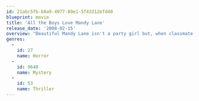 ```yaml
---
id: 21abc5fb-b0a9-4977-89e1-5f43312efd40
blueprint: movie
title: 'All the Boys Love Mandy Lane'
release_date: '2008-02-15'
overview: "Beautiful Mandy Lane isn't a party girl but, when classmate Chloe invites the Texas high school student to a bash in the countryside, she reluctantly accepts. After hitching a ride with a vaguely scary older man, the teens arrive at their destination. Partying ensues, and Mandy's close pal, Emmet, keeps a watchful eye on the young males making a play for Mandy. Then two of the students are murdered."
genres:
  -
    id: 27
    name: Horror
  -
    id: 9648
    name: Mystery
  -
    id: 53
    name: Thriller
---
```

